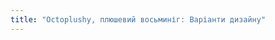 ```yaml
---
title: "Octoplushy, плюшевий восьминіг: Варіанти дизайну"
---
```


<PatternOptions pattern='octoplushy' />
